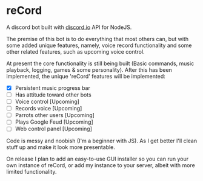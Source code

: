 # reCord
A discord bot built with [discord.io](https://github.com/izy521/discord.io) API for NodeJS.

The premise of this bot is to do everything that most others can, but with some added unique features, namely, voice record functionality and some other related features, such as upcoming voice control.

At present the core functionality is still being built (Basic commands, music playback, logging, games & some personality). After this has been implemented, the unique 'reCord' features will be implemented:
- [x] Persistent music progress bar 
- [ ] Has attitude toward other bots 
- [ ] Voice control [Upcoming]
- [ ] Records voice [Upcoming]
- [ ] Parrots other users [Upcoming]
- [ ] Plays Google Feud [Upcoming]
- [ ] Web control panel [Upcoming]

Code is messy and noobish (I'm a beginner with JS). As I get better I'll clean stuff up and make it look more presentable.

On release I plan to add an easy-to-use GUI installer so you can run your own instance of reCord, or add my instance to your server, albeit with more limited functionality.
